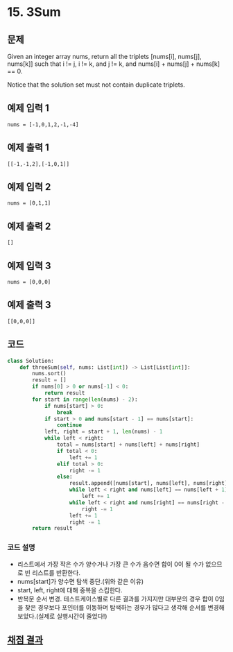 # 15. 3Sum

## 문제
Given an integer array nums, return all the triplets [nums[i], nums[j], nums[k]] such that i != j, i != k, and j != k, and nums[i] + nums[j] + nums[k] == 0.

Notice that the solution set must not contain duplicate triplets.


## 예제 입력 1
```text
nums = [-1,0,1,2,-1,-4]
```
## 예제 출력 1
```text
[[-1,-1,2],[-1,0,1]]
```
## 예제 입력 2
```text
nums = [0,1,1]
```
## 예제 출력 2
```text
[]
```
## 예제 입력 3
```text
nums = [0,0,0]
```
## 예제 출력 3
```text
[[0,0,0]]
```

## 코드
```python
class Solution:
    def threeSum(self, nums: List[int]) -> List[List[int]]:
        nums.sort()
        result = []
        if nums[0] > 0 or nums[-1] < 0:
            return result
        for start in range(len(nums) - 2):
            if nums[start] > 0:
                break
            if start > 0 and nums[start - 1] == nums[start]:
                continue
            left, right = start + 1, len(nums) - 1
            while left < right:
                total = nums[start] + nums[left] + nums[right]
                if total < 0:
                    left += 1
                elif total > 0:
                    right -= 1
                else:
                    result.append([nums[start], nums[left], nums[right]])
                    while left < right and nums[left] == nums[left + 1]:
                        left += 1
                    while left < right and nums[right] == nums[right - 1]:
                        right -= 1
                    left += 1
                    right -= 1
        return result

```
### 코드 설명
- 리스트에서 가장 작은 수가 양수거나 가장 큰 수가 음수면 합이 0이 될 수가 없으므로 빈 리스트를 반환한다.
- nums[start]가 양수면 탐색 중단.(위와 같은 이유)
- start, left, right에 대해 중복을 스킵한다.
- 반복문 순서 변경. 테스트케이스별로 다른 결과를 가지지만 대부분의 경우 합이 0임을 찾은 경우보다 포인터를 이동하며 탐색하는 경우가 많다고 생각해 순서를 변경해보았다.(실제로 실행시간이 줄었다!)
## [채점 결과](https://leetcode.com/problems/3sum/submissions/1443668495)